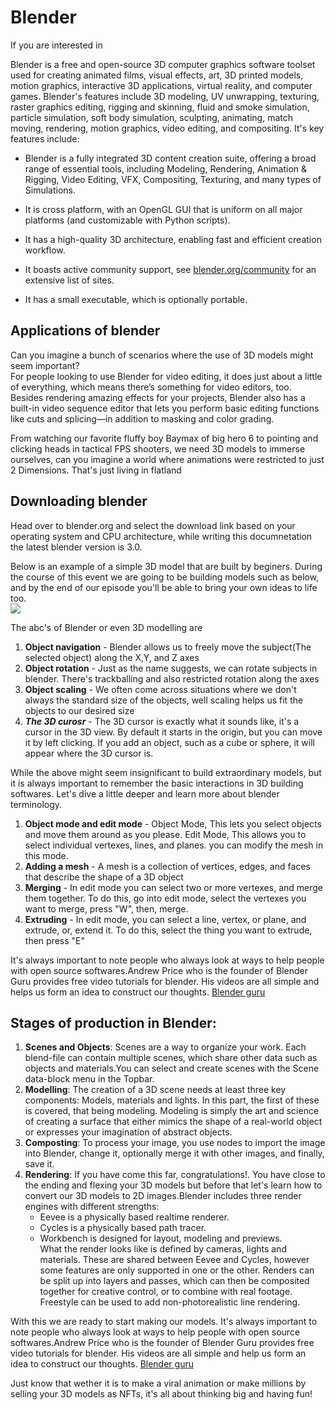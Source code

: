 # Blender

If you are interested in

Blender is a free and open-source 3D computer graphics software toolset used for creating animated films, visual effects, art, 3D printed models, motion graphics, interactive 3D applications, virtual reality, and computer games. Blender's features include 3D modeling, UV unwrapping, texturing, raster graphics editing, rigging and skinning, fluid and smoke simulation, particle simulation, soft body simulation, sculpting, animating, match moving, rendering, motion graphics, video editing, and compositing.
It's key features include:

-   Blender is a fully integrated 3D content creation suite, offering a broad range of essential tools, including Modeling, Rendering, Animation & Rigging, Video Editing, VFX, Compositing, Texturing, and many types of Simulations.

-   It is cross platform, with an OpenGL GUI that is uniform on all major platforms (and customizable with Python scripts).

-   It has a high-quality 3D architecture, enabling fast and efficient creation workflow.

-   It boasts active community support, see [blender.org/community](blender.org/community) for an extensive list of sites.

-   It has a small executable, which is optionally portable.

## Applications of blender

Can you imagine a bunch of scenarios where the use of 3D models might seem important?  
For people looking to use Blender for video editing, it does just about a little of everything, which means there’s something for video editors, too. Besides rendering amazing effects for your projects, Blender also has a built-in video sequence editor that lets you perform basic editing functions like cuts and splicing—in addition to masking and color grading.

From watching our favorite fluffy boy Baymax of big hero 6 to pointing and clicking heads in tactical FPS shooters, we need 3D models to immerse ourselves, can you imagine a world where animations were restricted to just 2 Dimensions. That's just living in flatland

## Downloading blender

Head over to blender.org and select the download link based on your operating system and CPU architecture, while writing this documnetation the latest blender version is 3.0.

Below is an example of a simple 3D model that are built by beginers. During the course of this event we are going to be building models such as below, and by the end of our episode you'll be able to bring your own ideas to life too.  
<img src =https://pbblogassets.s3.amazonaws.com/uploads/2021/03/08120645/blenderdonut_todds.jpg>

The abc's of Blender or even 3D modelling are

1. **Object navigation** - Blender allows us to freely move the subject(The selected object) along the X,Y, and Z axes
2. **Object rotation** - Just as the name suggests, we can rotate subjects in blender. There's trackballing and also restricted rotation along the axes
3. **Object scaling** - We often come across situations where we don't always the standard size of the objects, well scaling helps us fit the objects to our desired size
4. **_The 3D curosr_** - The 3D cursor is exactly what it sounds like, it's a cursor in the 3D view. By default it starts in the origin, but you can move it by left clicking. If you add an object, such as a cube or sphere, it will appear where the 3D cursor is.

While the above might seem insignificant to build extraordinary models, but it is always important to remember the basic interactions in 3D building softwares. Let's dive a little deeper and learn more about blender terminology.

1.  **Object mode and edit mode** - Object Mode, This lets you select objects and move them around as you please. Edit Mode, This allows you to select individual vertexes, lines, and planes. you can modify the mesh in this mode.
2.  **Adding a mesh** - A mesh is a collection of vertices, edges, and faces that describe the shape of a 3D object
3.  **Merging** - In edit mode you can select two or more vertexes, and merge them together. To do this, go into edit mode, select the vertexes you want to merge, press "W", then, merge.
4.  **Extruding** - In edit mode, you can select a line, vertex, or plane, and extrude, or, extend it. To do this, select the thing you want to extrude, then press "E"

It's always important to note people who always look at ways to help people with open source softwares.Andrew Price who is the founder of Blender Guru provides free video tutorials for blender. His videos are all simple and helps us form an idea to construct our thoughts. [Blender guru](blenderguru.com)

## Stages of production in Blender:

1. **Scenes and Objects**: Scenes are a way to organize your work. Each blend-file can contain multiple scenes, which share other data such as objects and materials.You can select and create scenes with the Scene data-block menu in the Topbar.
2. **Modelling**: The creation of a 3D scene needs at least three key components: Models, materials and lights. In this part, the first of these is covered, that being modeling. Modeling is simply the art and science of creating a surface that either mimics the shape of a real-world object or expresses your imagination of abstract objects.
3. **Composting**: To process your image, you use nodes to import the image into Blender, change it, optionally merge it with other images, and finally, save it.
4. **Rendering**: If you have come this far, congratulations!. You have close to the ending and flexing your 3D models but before that let's learn how to convert our 3D models to 2D images.Blender includes three render engines with different strengths:
    - Eevee is a physically based realtime renderer.
    - Cycles is a physically based path tracer.
    - Workbench is designed for layout, modeling and previews.  
      What the render looks like is defined by cameras, lights and materials. These are shared between Eevee and Cycles, however some features are only supported in one or the other. Renders can be split up into layers and passes, which can then be composited together for creative control, or to combine with real footage. Freestyle can be used to add non-photorealistic line rendering.

With this we are ready to start making our models. It's always important to note people who always look at ways to help people with open source softwares.Andrew Price who is the founder of Blender Guru provides free video tutorials for blender. His videos are all simple and help us form an idea to construct our thoughts. [Blender guru](blenderguru.com)

Just know that wether it is to make a viral animation or make millions by selling your 3D models as NFTs, it's all about thinking big and having fun!
